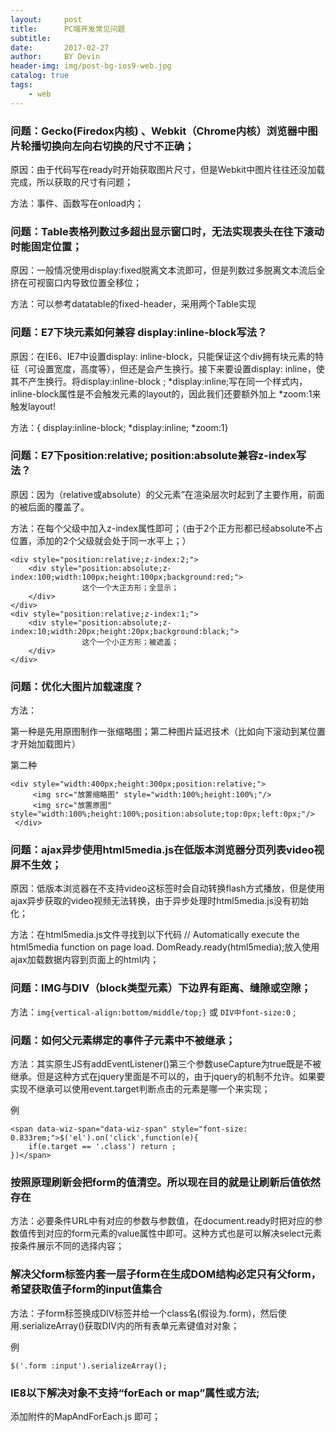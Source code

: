```yaml
---
layout:     post
title:      PC端开发常见问题
subtitle:  
date:       2017-02-27
author:     BY Devin
header-img: img/post-bg-ios9-web.jpg
catalog: true
tags:
    - web
---
```


### 问题：Gecko(Firedox内核) 、Webkit（Chrome内核）浏览器中图片轮播切换向左向右切换的尺寸不正确；

原因：由于代码写在ready时开始获取图片尺寸，但是Webkit中图片往往还没加载完成，所以获取的尺寸有问题；

方法：事件、函数写在onload内；

### 问题：Table表格列数过多超出显示窗口时，无法实现表头在往下滚动时能固定位置；

原因：一般情况使用display:fixed脱离文本流即可，但是列数过多脱离文本流后全挤在可视窗口内导致位置全移位；

方法：可以参考datatable的fixed-header，采用两个Table实现

### 问题：E7下块元素如何兼容 display:inline-block写法？

原因：在IE6、IE7中设置display: inline-block，只能保证这个div拥有块元素的特征（可设置宽度，高度等），但还是会产生换行。接下来要设置display: inline，使其不产生换行。将display:inline-block ; *display:inline;写在同一个样式内，inline-block属性是不会触发元素的layout的，因此我们还要额外加上 *zoom:1来触发layout!

方法：{ display:inline-block;  *display:inline;  *zoom:1}

### 问题：E7下position:relative; position:absolute兼容z-index写法？

原因：因为（relative或absolute）的父元素”在渲染层次时起到了主要作用，前面的被后面的覆盖了。

方法：在每个父级中加入z-index属性即可；（由于2个正方形都已经absolute不占位置，添加的2个父级就会处于同一水平上；）

```
<div style="position:relative;z-index:2;">
	<div style="position:absolute;z-index:100;width:100px;height:100px;background:red;">
                这个一个大正方形；全显示；
	</div>
</div>
<div style="position:relative;z-index:1;">
	<div style="position:absolute;z-index:10;width:20px;height:20px;background:black;">
                这个一个小正方形；被遮盖；
	</div>
</div>
```

### 问题：优化大图片加载速度？

方法：

第一种是先用原图制作一张缩略图；第二种图片延迟技术（比如向下滚动到某位置才开始加载图片）


第二种
```
<div style="width:400px;height:300px;position:relative;">    
     <img src="放置缩略图" style="width:100%;height:100%;"/> 
     <img src="放置原图"  style="width:100%;height:100%;position:absolute;top:0px;left:0px;"/>
 </div>
 ```

### 问题：ajax异步使用html5media.js在低版本浏览器分页列表video视屏不生效；

原因：低版本浏览器在不支持video这标签时会自动转换flash方式播放，但是使用ajax异步获取的video视频无法转换，由于异步处理时html5media.js没有初始化；

方法：在html5media.js文件寻找到以下代码
// Automatically execute the html5media function on page load.
DomReady.ready(html5media);放入使用ajax加载数据内容到页面上的html内；

### 问题：IMG与DIV（block类型元素）下边界有距离、缝隙或空隙；

方法：`img{vertical-align:bottom/middle/top;}` 或 `DIV中font-size:0` ;

### 问题：如何父元素绑定的事件子元素中不被继承；

方法：其实原生JS有addEventListener()第三个参数useCapture为true既是不被继承。但是这种方式在jquery里面是不可以的，由于jquery的机制不允许。如果要实现不继承可以使用event.target判断点击的元素是哪一个来实现；

例

```
<span data-wiz-span="data-wiz-span" style="font-size: 0.833rem;">$('el').on('click',function(e){
    if(e.target == '.class') return ;
})</span>
```

### 按照原理刷新会把form的值清空。所以现在目的就是让刷新后值依然存在

方法：必要条件URL中有对应的参数与参数值，在document.ready时把对应的参数值传到对应的form元素的value属性中即可。这种方式也是可以解决select元素按条件展示不同的选择内容；

### 解决父form标签内套一层子form在生成DOM结构必定只有父form，希望获取值子form的input值集合

方法：子form标签换成DIV标签并给一个class名(假设为.form)，然后使用.serializeArray()获取DIV内的所有表单元素键值对对象；

例

`$('.form :input').serializeArray();`

### IE8以下解决对象不支持“forEach or map”属性或方法;

添加附件的MapAndForEach.js 即可；
